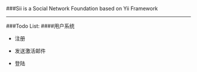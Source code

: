 ###Sii is a Social Network Foundation based on Yii Framework
- - -
###Todo List:
####用户系统
* 注册
-  发送激活邮件
* 登陆
